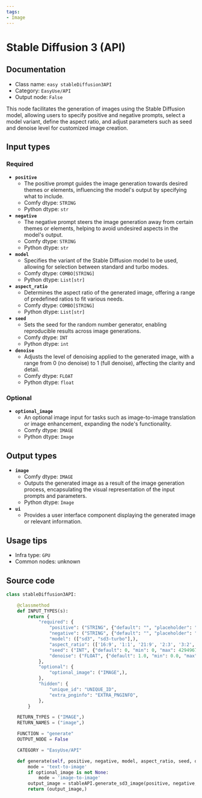 ```yaml
---
tags:
- Image
---
```


# Stable Diffusion 3 (API)
## Documentation
- Class name: `easy stableDiffusion3API`
- Category: `EasyUse/API`
- Output node: `False`

This node facilitates the generation of images using the Stable Diffusion model, allowing users to specify positive and negative prompts, select a model variant, define the aspect ratio, and adjust parameters such as seed and denoise level for customized image creation.
## Input types
### Required
- **`positive`**
    - The positive prompt guides the image generation towards desired themes or elements, influencing the model's output by specifying what to include.
    - Comfy dtype: `STRING`
    - Python dtype: `str`
- **`negative`**
    - The negative prompt steers the image generation away from certain themes or elements, helping to avoid undesired aspects in the model's output.
    - Comfy dtype: `STRING`
    - Python dtype: `str`
- **`model`**
    - Specifies the variant of the Stable Diffusion model to be used, allowing for selection between standard and turbo modes.
    - Comfy dtype: `COMBO[STRING]`
    - Python dtype: `List[str]`
- **`aspect_ratio`**
    - Determines the aspect ratio of the generated image, offering a range of predefined ratios to fit various needs.
    - Comfy dtype: `COMBO[STRING]`
    - Python dtype: `List[str]`
- **`seed`**
    - Sets the seed for the random number generator, enabling reproducible results across image generations.
    - Comfy dtype: `INT`
    - Python dtype: `int`
- **`denoise`**
    - Adjusts the level of denoising applied to the generated image, with a range from 0 (no denoise) to 1 (full denoise), affecting the clarity and detail.
    - Comfy dtype: `FLOAT`
    - Python dtype: `float`
### Optional
- **`optional_image`**
    - An optional image input for tasks such as image-to-image translation or image enhancement, expanding the node's functionality.
    - Comfy dtype: `IMAGE`
    - Python dtype: `Image`
## Output types
- **`image`**
    - Comfy dtype: `IMAGE`
    - Outputs the generated image as a result of the image generation process, encapsulating the visual representation of the input prompts and parameters.
    - Python dtype: `Image`
- **`ui`**
    - Provides a user interface component displaying the generated image or relevant information.
## Usage tips
- Infra type: `GPU`
- Common nodes: unknown


## Source code
```python
class stableDiffusion3API:

    @classmethod
    def INPUT_TYPES(s):
        return {
            "required": {
                "positive": ("STRING", {"default": "", "placeholder": "Positive", "multiline": True}),
                "negative": ("STRING", {"default": "", "placeholder": "Negative", "multiline": True}),
                "model": (["sd3", "sd3-turbo"],),
                "aspect_ratio": (['16:9', '1:1', '21:9', '2:3', '3:2', '4:5', '5:4', '9:16', '9:21'],),
                "seed": ("INT", {"default": 0, "min": 0, "max": 4294967294}),
                "denoise": ("FLOAT", {"default": 1.0, "min": 0.0, "max": 1.0}),
            },
            "optional": {
                "optional_image": ("IMAGE",),
            },
            "hidden": {
                "unique_id": "UNIQUE_ID",
                "extra_pnginfo": "EXTRA_PNGINFO",
            },
        }

    RETURN_TYPES = ("IMAGE",)
    RETURN_NAMES = ("image",)

    FUNCTION = "generate"
    OUTPUT_NODE = False

    CATEGORY = "EasyUse/API"

    def generate(self, positive, negative, model, aspect_ratio, seed, denoise, optional_image=None, unique_id=None, extra_pnginfo=None):
        mode = 'text-to-image'
        if optional_image is not None:
            mode = 'image-to-image'
        output_image = stableAPI.generate_sd3_image(positive, negative, aspect_ratio, seed=seed, mode=mode, model=model, strength=denoise, image=optional_image)
        return (output_image,)

```
